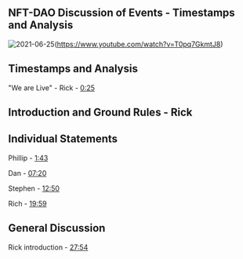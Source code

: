

## NFT-DAO Discussion of Events - Timestamps and Analysis

![2021-06-25](https://user-images.githubusercontent.com/25156451/123429978-844c6100-d5bf-11eb-9063-8698b95afd8c.png)(https://www.youtube.com/watch?v=T0pq7GkmtJ8)

 ## Timestamps and Analysis

"We are Live" - Rick - [0:25](https://youtu.be/T0pq7GkmtJ8?t=25)

## Introduction and Ground Rules - Rick

## Individual Statements

Phillip - [1:43](https://youtu.be/T0pq7GkmtJ8?t=103)

Dan - [07:20](https://youtu.be/T0pq7GkmtJ8?t=440)

Stephen - [12:50](https://youtu.be/T0pq7GkmtJ8?t=770)

Rich - [19:59](https://youtu.be/T0pq7GkmtJ8?t=1199)


## General Discussion

Rick introduction - [27:54](https://youtu.be/T0pq7GkmtJ8?t=1674)

